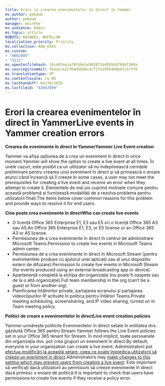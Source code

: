 ```yaml
---
title: Erori la crearea evenimentelor în direct în Yammer
ms.author: pebaum
author: pebaum
manager: mnirkhe
ms.audience: Admin
ms.topic: article
ROBOTS: NOINDEX, NOFOLLOW
localization_priority: Priority
ms.collection: Adm_O365
ms.custom:
- "9002495"
- "5112"
ms.openlocfilehash: 35cddfee1a78fd6e1e502871bd5b56d786bf300a
ms.sourcegitcommit: fbaa2ce2cfb4d56d8c4cf2fa2d95489bdfcb7ff0
ms.translationtype: HT
ms.contentlocale: ro-RO
ms.lasthandoff: 04/30/2020
ms.locfileid: "43947899"
---
```

# <a name="live-events-in-yammer-creation-errors"></a><span data-ttu-id="0491c-102">Erori la crearea evenimentelor în direct în Yammer</span><span class="sxs-lookup"><span data-stu-id="0491c-102">Live events in Yammer creation errors</span></span>

<span data-ttu-id="0491c-103">**Crearea de evenimente în direct în Yammer**</span><span class="sxs-lookup"><span data-stu-id="0491c-103">**Yammer Live Event creation**</span></span>

<span data-ttu-id="0491c-104">Yammer va afișa opțiunea de a crea un eveniment în direct în orice moment.</span><span class="sxs-lookup"><span data-stu-id="0491c-104">Yammer will show the option to create a live event at all times.</span></span> <span data-ttu-id="0491c-105">În unele cazuri, este posibil ca un utilizator să nu îndeplinească cerințele preliminare pentru crearea unui eveniment în direct și să primească o eroare atunci când încearcă să îl creeze.</span><span class="sxs-lookup"><span data-stu-id="0491c-105">In some cases, a user may not meet the prerequisites for creating a live event and receive an error when they attempt to create it.</span></span> <span data-ttu-id="0491c-106">Elementele de mai jos cuprind motivele comune pentru această problemă și furnizează modalități de a rezolva problema pentru utilizatorii finali.</span><span class="sxs-lookup"><span data-stu-id="0491c-106">The items below cover common reasons for this problem and provide ways to resolve it for end users.</span></span>

<span data-ttu-id="0491c-107">**Cine poate crea evenimente în direct**</span><span class="sxs-lookup"><span data-stu-id="0491c-107">**Who can create live events**</span></span>
- <span data-ttu-id="0491c-108">O licență Office 365 Enterprise E1, E3 sau E5 ori o licență Office 365 A3 sau A5.</span><span class="sxs-lookup"><span data-stu-id="0491c-108">An Office 365 Enterprise E1, E3, or E5 license or an Office 365 A3 or A5 license.</span></span>
- <span data-ttu-id="0491c-109">Permisiunea de a crea evenimente în direct în centrul de administrare Microsoft Teams.</span><span class="sxs-lookup"><span data-stu-id="0491c-109">Permission to create live events in Microsoft Teams admin center.</span></span>
- <span data-ttu-id="0491c-110">Permisiunea de a crea evenimente în direct în Microsoft Stream (pentru evenimentele produse cu ajutorul unei aplicații sau al unui dispozitiv extern de difuzare).</span><span class="sxs-lookup"><span data-stu-id="0491c-110">Permission to create live events in Microsoft Stream (for events produced using an external broadcasting app or device).</span></span>
- <span data-ttu-id="0491c-111">Apartenență completă la echipa din organizație (nu poate fi oaspete sau de la o altă organizație).</span><span class="sxs-lookup"><span data-stu-id="0491c-111">Full team membership in the org (can’t be a guest or from another org).</span></span>
- <span data-ttu-id="0491c-112">Planificarea întâlnirilor private, partajarea ecranului și partajarea videoclipurilor IP activate în politica pentru întâlniri Teams.</span><span class="sxs-lookup"><span data-stu-id="0491c-112">Private meeting scheduling, screensharing, and IP video sharing, turned on in Team meeting policy.</span></span>

<span data-ttu-id="0491c-113">**Politici de creare a evenimentelor în direct**</span><span class="sxs-lookup"><span data-stu-id="0491c-113">**Live event creation policies**</span></span>

<span data-ttu-id="0491c-114">Yammer urmărește politicile Evenimentelor în direct setate în entitatea dvs. găzduită Office 365 pentru Stream.</span><span class="sxs-lookup"><span data-stu-id="0491c-114">Yammer follows the Live Event policies set in your Office 365 tenant for Stream.</span></span> <span data-ttu-id="0491c-115">În mod implicit, toate persoanele din organizația dvs. pot crea grupuri un eveniment în direct.</span><span class="sxs-lookup"><span data-stu-id="0491c-115">By default, everyone in your organization can create a live event.</span></span> <span data-ttu-id="0491c-116">Administratorii pot [efectua modificări la această setare, ceea ce poate împiedica utilizatorii să creeze un eveniment în direct](https://docs.microsoft.com/stream/live-event-administration#enabling-and-restricting-users-to-creating).</span><span class="sxs-lookup"><span data-stu-id="0491c-116">Administrators may [make changes to this setting which may prevent users from creating a live event](https://docs.microsoft.com/stream/live-event-administration#enabling-and-restricting-users-to-creating).</span></span> <span data-ttu-id="0491c-117">Este important să verificați dacă utilizatorii au permisiuni să creeze evenimente în direct dacă primesc o eroare de politică.</span><span class="sxs-lookup"><span data-stu-id="0491c-117">It is important to check that users have permissions to create live events if they receive a policy error.</span></span>
